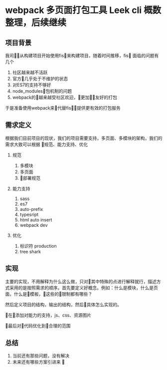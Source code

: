 # webpack 多页面打包工具 Leek cli 概数整理，后续继续

## 项目背景

  我司从构建项目开始使用fis来构建项目，随着时间推移，fis 面临的问题有几个

  1. 社区越来越不活跃
  2. 官方几乎处于不维护的状态
  3. 对ES7的支持不够好
  4. node_modules包机制的问题
  5. webpack的越来越受社区欢迎，更加友好的打包

于是准备使用webpack来代替fis，提供更有效的打包服务


## 需求定义

根据我们目前项目的现状，我们的项目需要支持，多页面、多模块的架构，我们的需求大致可以根据 规范、能力支持、优化

1. 规范
    1. 多模块
    2. 多页面
    3. 部署规范

2. 能力支持
    1. sass
    2. es7
    3. auto-prefix
    4. typesript
    5. html auto insert
    6. webpack dev

3. 优化
    1. 标识符 production
    2. tree shark

## 实现

  主要的实现，不用解释为什么这么做，只对其中特殊的点进行解释就行，描述方式采用的是按照需求的顺序。首先要定义好概念。例如：什么是模块，什么是页面，什么是模板，这些的限制都有哪些？

  然后定义项目的结构，输出的结构，然后具体怎么实现的。

  在添加对能力的支持，js、css、资源图片

  最后对代码优化到合理的范围


## 总结
  1. 当前还有那些问题，没有解决
  2. 未来还有哪些方案引进来
  

    





